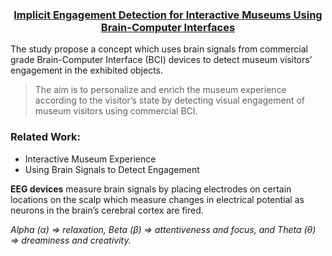 <h3 align="center"><a href="https://amrmkayid.github.io/ResearchPapers/Affective%20Computing/Emotion%20Measurement-Contact/p838-abdelrahman.pdf">Implicit Engagement Detection for Interactive Museums Using Brain-Computer Interfaces</a></h3>

The study propose a concept which uses brain signals from commercial grade Brain-Computer Interface (BCI) devices to detect museum visitors’ engagement in the exhibited objects.

> The aim is to personalize and enrich the museum experience according to the visitor’s state by detecting visual engagement of museum visitors using commercial BCI.

### Related Work:
- Interactive Museum Experience
- Using Brain Signals to Detect Engagement

**EEG devices** measure brain signals by placing electrodes on certain locations on the scalp which measure changes in electrical potential as neurons in the brain’s cerebral cortex are fired.

_Alpha (α) => relaxation, Beta (β) => attentiveness and focus, and Theta (θ) => dreaminess and creativity._ 